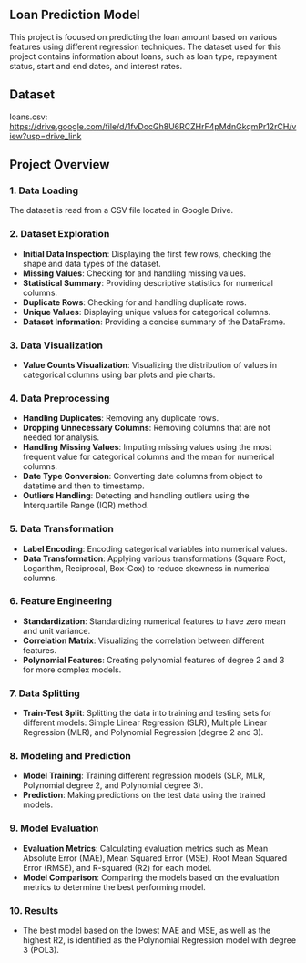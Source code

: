 ## Loan Prediction Model

This project is focused on predicting the loan amount based on various features using different regression techniques. The dataset used for this project contains information about loans, such as loan type, repayment status, start and end dates, and interest rates.

## Dataset
loans.csv: https://drive.google.com/file/d/1fvDocGh8U6RCZHrF4pMdnGkqmPr12rCH/view?usp=drive_link


## Project Overview

### 1. Data Loading

The dataset is read from a CSV file located in Google Drive.

### 2. Dataset Exploration

- **Initial Data Inspection**: Displaying the first few rows, checking the shape and data types of the dataset.
- **Missing Values**: Checking for and handling missing values.
- **Statistical Summary**: Providing descriptive statistics for numerical columns.
- **Duplicate Rows**: Checking for and handling duplicate rows.
- **Unique Values**: Displaying unique values for categorical columns.
- **Dataset Information**: Providing a concise summary of the DataFrame.

### 3. Data Visualization

- **Value Counts Visualization**: Visualizing the distribution of values in categorical columns using bar plots and pie charts.

### 4. Data Preprocessing

- **Handling Duplicates**: Removing any duplicate rows.
- **Dropping Unnecessary Columns**: Removing columns that are not needed for analysis.
- **Handling Missing Values**: Imputing missing values using the most frequent value for categorical columns and the mean for numerical columns.
- **Date Type Conversion**: Converting date columns from object to datetime and then to timestamp.
- **Outliers Handling**: Detecting and handling outliers using the Interquartile Range (IQR) method.

### 5. Data Transformation

- **Label Encoding**: Encoding categorical variables into numerical values.
- **Data Transformation**: Applying various transformations (Square Root, Logarithm, Reciprocal, Box-Cox) to reduce skewness in numerical columns.

### 6. Feature Engineering

- **Standardization**: Standardizing numerical features to have zero mean and unit variance.
- **Correlation Matrix**: Visualizing the correlation between different features.
- **Polynomial Features**: Creating polynomial features of degree 2 and 3 for more complex models.

### 7. Data Splitting

- **Train-Test Split**: Splitting the data into training and testing sets for different models: Simple Linear Regression (SLR), Multiple Linear Regression (MLR), and Polynomial Regression (degree 2 and 3).

### 8. Modeling and Prediction

- **Model Training**: Training different regression models (SLR, MLR, Polynomial degree 2, and Polynomial degree 3).
- **Prediction**: Making predictions on the test data using the trained models.

### 9. Model Evaluation

- **Evaluation Metrics**: Calculating evaluation metrics such as Mean Absolute Error (MAE), Mean Squared Error (MSE), Root Mean Squared Error (RMSE), and R-squared (R2) for each model.
- **Model Comparison**: Comparing the models based on the evaluation metrics to determine the best performing model.

### 10. Results

- The best model based on the lowest MAE and MSE, as well as the highest R2, is identified as the Polynomial Regression model with degree 3 (POL3).
